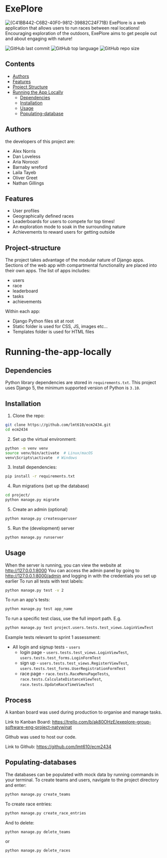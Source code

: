 # ExePlore
![{C41BB442-C6B2-40F0-9812-39882C24F71B}](https://github.com/user-attachments/assets/f28dc08f-3b81-4d7c-b061-0d6505f0e311)
ExePlore is a web application that allows users to run races between real locations! Encouraging exploration of the outdoors, ExePlore aims to get people out and about engaging with nature!

![GitHub last commit](https://img.shields.io/github/last-commit/lmt610/ecm2434)         ![GitHub top language](https://img.shields.io/github/languages/top/lmt610/ecm2434)         ![GitHub repo size](https://img.shields.io/github/repo-size/lmt610/ecm2434)
## Contents 
- [Authors](#Authors)
- [Features](#Features)
- [Project Structure](#Project-structure)
- [Running the App Locally](#Running-the-app-locally )
  - [Dependencies](#Dependencies)
  - [Installation](#installation)
  - [Usage](#usage)
  - [Populating-database](#Populating-databases)


## Authors 
the developers of this project are:
- Alex Norris
- Dan Loveless
- Aria Noroozi
- Barnaby wreford
- Laila Tayeb
- Oliver Greet
- Nathan Gillings

## Features
- User profiles
- Geographically defined races
- Leaderboards for users to compete for top times!
- An exploration mode to soak in the surrounding nature
- Achievements to reward users for getting outside
## Project-structure
The project takes advantage of the modular nature of Django apps. Sections of the web app with compartmental functionality are placed into their own apps. The list of apps includes:
- users
- race
- leaderboard
- tasks
- achievements
  
Within each app:
- Django Python files sit at root
- Static folder is used for CSS, JS, images etc...
- Templates folder is used for HTML files

# Running-the-app-locally 
## Dependencies
Python library dependencies are stored in `requirements.txt`. This project
uses Django 5, the minimum supported version of Python is `3.10`.
## Installation
1. Clone the repo:
```sh
git clone https://github.com/lmt610/ecm2434.git
cd ecm2434
```
2. Set up the virtual environment:
```sh
python -m venv venv
source venv/bin/activate  # Linux/macOS
venv\Scripts\activate  # Windows
```
3. Install dependencies:
```sh
pip install -r requirements.txt
```
4. Run migrations (set up the database)
```sh
cd project/
python manage.py migrate
```
5. Create an admin (optional)
```sh
python manage.py createsuperuser
```
5. Run the (development) server
```sh
python manage.py runserver
```
## Usage
When the server is running, you can view the website at http://127.0.0.1:8000
You can access the admin panel by going to http://127.0.0.1:8000/admin and logging in with the credentials
you set up earlier
To run all tests with test labels:
```sh
python manage.py test -v 2
```
To run an app's tests:
```sh
python manage.py test app_name
```
To run a specific test class, use the full import path. E.g.
```sh
python manage.py test project.users.tests.test_views.LoginViewTest
```
Example tests relevant to sprint 1 assessment:
- All login and signup tests - `users`
    - login page - `users.tests.test_views.LoginViewTest`, `users.tests.test_forms.LoginFormTest`
    - sign up    - `users.tests.test_views.RegisterViewTest`, `users.tests.test_forms.UserRegistrationFormTest`
    - race page  - `race.tests.RaceMenuPageTests`, `race.tests.CalculateDistanceViewTest`, `race.tests.UpdateRaceTimeViewTest`
## Process
A kanban board was used during production to organise and manage tasks. 

Link to Kanban Board: https://trello.com/b/ak80OHzE/exeplore-group-software-eng-project-natywinat
  
  
  Github was used to host our code. 

Link to Github: https://github.com/lmt610/ecm2434

## Populating-databases
The databases can be populated with mock data by running commands in your terminal.
To create teams and users, navigate to the project directory and enter:
```sh
python manage.py create_teams
```
To create race entries:
```sh
python manage.py create_race_entries
```
And to delete:
```sh
python manage.py delete_teams
```
or
```sh
python manage.py delete_races
```


